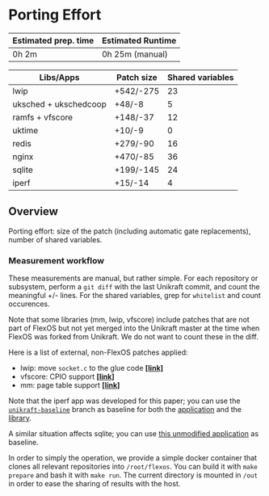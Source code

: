 # Porting Effort

| Estimated prep. time | Estimated Runtime |
| -------------------- | ----------------- |
| 0h 2m                | 0h 25m (manual)   |

| Libs/Apps             | Patch size | Shared variables |
| --------------------- | ---------- | ---------------- |
| lwip                  | +542/-275  | 23               |
| uksched + ukschedcoop | +48/-8     | 5                |
| ramfs + vfscore       | +148/-37   | 12               |
| uktime                | +10/-9     | 0                |
| redis                 | +279/-90   | 16               |
| nginx                 | +470/-85   | 36               |
| sqlite                | +199/-145  | 24               |
| iperf                 | +15/-14    | 4                |

## Overview

Porting effort: size of the patch (including automatic gate replacements),
number of shared variables.

### Measurement workflow

These measurements are manual, but rather simple. For each repository or
subsystem, perform a `git diff` with the last Unikraft commit, and count the
meaningful +/- lines. For the shared variables, grep for `whitelist` and count
occurences.

Note that some libraries (mm, lwip, vfscore) include patches that are
not part of FlexOS but not yet merged into the Unikraft master at the time when
FlexOS was forked from Unikraft. We do not want to count these in the diff.

Here is a list of external, non-FlexOS patches applied:
- lwip: move `socket.c` to the glue code **[[link]](https://github.com/project-flexos/asplos22-ae/tree/main/experiments/tab-01_porting-effort/lwip-patches)**
- vfscore: CPIO support **[[link]](https://github.com/unikraft/eurosys21-artifacts/tree/master/support/patches-unikraft-eurosys21/cpio-series)**
- mm: page table support **[[link]](https://github.com/project-flexos/asplos22-ae/blob/main/experiments/fig-09_iperf-throughput/docker-data/unikraft-pagetable.patch)**

Note that the iperf app was developed for this paper; you can use the
[`unikraft-baseline`](https://github.com/project-flexos/lib-iperf/tree/unikraft-baseline)
branch as baseline for both the
[application](https://github.com/project-flexos/app-iperf) and the
[library](https://github.com/project-flexos/lib-iperf).

A similar situation affects sqlite; you can use [this unmodified
application](https://github.com/project-flexos/asplos22-ae/blob/main/experiments/fig-10_sqlite-exec-time/docker-data/main.c)
as baseline.

In order to simply the operation, we provide a simple docker container that
clones all relevant repositories into `/root/flexos`. You can build it with
`make prepare` and bash it with `make run`. The current directory is mounted in
`/out` in order to ease the sharing of results with the host.
